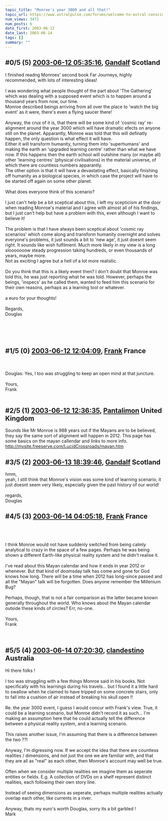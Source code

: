 ```yaml
---
topic_title: "Monroe's year 3000 and all that!"
topic_url: https://www.astralpulse.com/forums/welcome-to-astral-consciousness!/monroe-s-year-3000-and-all-that%21
num_views: 3472
num_posts: 6
date_first: 2003-06-12
date_last: 2003-06-14
tags: []
summary: ""
---
```


## \#0/5 (5) [2003-06-12 05:35:16](https://www.astralpulse.com/forums/index.php?msg=120670), [Gandalf](https://www.astralpulse.com/forums/profile/?u=850) Scotland ##
<section>
I finished readng Monroes' second book Far Journeys, highly recommended, with lots of interesting ideas!
<br>
<br>
I was wondering what people thought of the part about 'The Gathering' which was dealing with a supposed event which is to happen around a thousand years from now, our time.
<br>
Monroe described beings arriving from all over the place to 'watch the big event' as it were, there's even a flying saucer there!
<br>
<br>
Anyway, the crux of it is, that there will be some kind of 'cosmic ray' re-alignment around the year 3000 which will have dramatic efects on anyone still on the planet. Apparantly, Monroe was told that this will definatly happen, the only question is what effect it will have.
<br>
Either it will transform humanity, turning them into 'superhumans' and making the earth an 'upgraded learning centre' rather than what we have now. If this happens then the earth school will outshine many (or maybe all) other 'learning centres' (physical civilisations) in the material universe, of which there are countless numbers apparantly.
<br>
The other option is that it will have a devastating effect, basically finishing off humanity as a biological species, in which case the project will have to be started off again on some other planet.
<br>
<br>
What does everyone think of this scenario?
<br>
<br>
I just can't help be a bit sceptical about this, I left my scepticism at the door when reading Monroe's material and I agree with almost all of his findings, but I just can't help but have a problem with this, even although I want to believe it!
<br>
<br>
The problem is that I have always been sceptical about 'cosmic ray scenarios' which come along and transform humanity overnight and solves everyone's problems, it just sounds a bit to 'new age', it just doesnt seem right. It sounds like wish fulfilment. Much more likely in my view is a long slooooooow steady progression taking hundreds, or even thousands of years, maybe more.
<br>
Not as exciting I agree but a hell of a lot more realistic.
<br>
<br>
Do you think that this is a likely event then? I don't doubt that Monroe was told this, he was just reporting what he was told. However, perhaps the beings, 'inspecs' as he called them, wanted to feed him this scenario for their own reasons, perhaps as a learning tool or whatever.
<br>
<br>
a euro for your thoughts!
<br>
<br>
Regards,
<br>
Douglas
<br>
<br>
<br>
<br>
<br>
</section>

## \#1/5 (0) [2003-06-12 12:04:09](https://www.astralpulse.com/forums/index.php?msg=34503), [Frank](https://www.astralpulse.com/forums/profile/?u=359) France ##
<section>
<br>
<br>
Douglas: Yes, I too was struggling to keep an open mind at that juncture.
<br>
<br>
Yours,
<br>
Frank
<br>
<br>
</section>

## \#2/5 (1) [2003-06-12 12:36:35](https://www.astralpulse.com/forums/index.php?msg=34507), [Pantalimon](https://www.astralpulse.com/forums/profile/?u=833) United Kingdom ##
<section>
Sounds like Mr Monroe is 988 years out if the Mayans are to be believed, they say the same sort of alignment will happen in 2012. This page has some basics on the mayan callendar and links to more info.
<a class="bbc_link" href="http://mysite.freeserve.com/LucidCrossroads/mayan.htm" rel="noopener" target="_blank">
 http://mysite.freeserve.com/LucidCrossroads/mayan.htm
</a>
</section>

## \#3/5 (2) [2003-06-13 18:39:46](https://www.astralpulse.com/forums/index.php?msg=34693), [Gandalf](https://www.astralpulse.com/forums/profile/?u=850) Scotland ##
<section>
hmm,
<br>
yeah, I still think that Monroe's vision was some kind of learning scenario, it just doesnt seem very likely, especially given the past history of our world!
<br>
<br>
regards,
<br>
Douglas
</section>

## \#4/5 (3) [2003-06-14 04:05:18](https://www.astralpulse.com/forums/index.php?msg=34735), [Frank](https://www.astralpulse.com/forums/profile/?u=359) France ##
<section>
<br>
<br>
<br>
I think Monroe would not have suddenly switched from being calmly analytical to crazy in the space of a few pages. Perhaps he was being shown a different Earth-like physical reality system and he didn't realise it.
<br>
<br>
I've read about this Mayan calendar and how it ends in year 2012 or whenever. But that kind of doomsday talk has come and gone for God knows how long. There will be a time when 2012 has long-since passed and all the "Mayan" talk will be forgotten. Does anyone remember the Millenium Bug?
<br>
<br>
Perhaps, though, that is not a fair comparison as the latter became known generally throughout the world. Who knows about the Mayan calendar outside these kinds of circles? Err, no-one.
<br>
<br>
Yours,
<br>
Frank
<br>
<br>
<br>
</section>

## \#5/5 (4) [2003-06-14 07:20:30](https://www.astralpulse.com/forums/index.php?msg=34744), [clandestino](https://www.astralpulse.com/forums/profile/?u=691) Australia ##
<section>
Hi there folks !
<br>
<br>
I too was struggling with a few things Monroe said in his books. Not specifically with his learnings during his travels... but I found it a little hard to swallow when he claimed to have tripped on some concrete stairs, only to fall into a cushion of air instead of breaking his skull open !!
<br>
<br>
Re. the year 3000 event, I guess I would concur with Frank's view. True, it could be a learning scenario, but Monroe didn't record it as such... I'm making an assumption here that he could actually tell the difference between a physical reality system, and a learning scenario.
<br>
<br>
This raises another issue, I'm assuming that there is a difference between the two ??!
<br>
<br>
Anyway, I'm digressing now. If we accept the idea that there are countless realities / dimensions, and not just the one we are familiar with, and that they are all as "real" as each other, then Monroe's account may well be true.
<br>
<br>
Often when we consider multiple realities we imagine them as seperate entities or fields. E.g. A collection of DVDs on a shelf represent distinct realities, each following their own story line.
<br>
<br>
Instead of seeing dimensions as seperate, perhaps multiple realities actually overlap each other, like currents in a river.
<br>
<br>
Anyway, thats my euro's worth Douglas, sorry its a bit garbled !
<br>
Mark
<br>
<br>
<br>
</section>